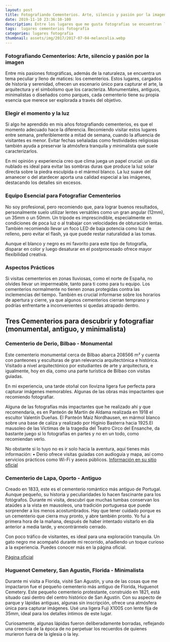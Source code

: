 ```yaml
---
layout: post
title: Fotografiando Cementerios. Arte, silencio y pasión por la imagen
date: 2019-11-10 23:36:10-100
description: Entre los lugares que me gusta fotografias se encuentran los cementerios. Estos lugares, cargados de historia y serenidad, ofrecen un escenario único para capturar el arte
tags:  lugares cementerios fotografía
categories: lugares fotografia
thumbnail: assets/img/2017/2017-07-04-melancolia.webp
---
```


### Fotografiando Cementerios: Arte, silencio y pasión por la imagen

Entre mis pasiones fotográficas, además de la naturaleza, se encuentra un tema peculiar y lleno de matices: los cementerios. Estos lugares, cargados de historia y serenidad, ofrecen un escenario único para capturar el arte, la arquitectura y el simbolismo que los caracteriza. Monumentales, antiguos, minimalistas o diseñados como parques, cada cementerio tiene su propia esencia que merece ser explorada a través del objetivo.

### Elegir el momento y la luz

Si algo he aprendido en mis años fotografiando cementerios, es que el momento adecuado hace la diferencia. Recomiendo visitar estos lugares entre semana, preferiblemente a mitad de semana, cuando la afluencia de visitantes es menor. Evitar fechas señaladas como festividades religiosas también ayuda a preservar la atmósfera tranquila y minimalista que suele caracterizarlos.

En mi opinión y experiencia creo que clima juega un papel crucial: un día nublado es ideal para evitar las sombras duras que produce la luz solar directa sobre la piedra esculpida o el mármol blanco. La luz suave del amanecer o del atardecer aporta una calidad especial a las imágenes, destacando los detalles sin excesos.

### Equipo Esencial para Fotografiar Cementerios

No soy profesional, pero recomiendo que, para lograr buenos resultados, personalmente suelo utilizar lentes versátiles como un gran angular (12mm), un 35mm o un 50mm. Un trípode es imprescindible, especialmente en condiciones de poca luz o al trabajar con velocidades de obturación lentas. También recomiendo llevar un foco LED de baja potencia como luz de relleno, pero evitar el flash, ya que puede restar naturalidad a las tomas.

Aunque el blanco y negro es mi favorito para este tipo de fotografía, disparar en color y luego desaturar en el postprocesado ofrece mayor flexibilidad creativa.

### Aspectos Prácticos
Si visitas cementerios en zonas lluviosas, como el norte de España, no olvides llevar un impermeable, tanto para ti como para tu equipo. Los cementerios normalmente no tienen zonas protegidas contra las inclemencias del tiempo. También es crucial informarse sobre los horarios de apertura y cierre, ya que algunos cementerios cierran temprano y podrías enfrentarte a inconvenientes si quedas atrapado dentro.

## Tres Cementerios para descubrir y fotografiar (monumental, antiguo, y minimalista)

### Cementerio de Derio, Bilbao - Monumental

Este cementerio monumental cerca de Bilbao abarca 208566 m² y cuenta con panteones y esculturas de gran relevancia arquitectónica e histórica. Visitado a nivel arquitectónico por estudiantes de arte y arquitectura, e igualmente, hoy en día, como una parte turística de Bilbao con visitas guiadas.

En mi experiencia, una tarde otoñal con llovizna ligera fue perfecta para capturar imágenes memorables. Algunas de las obras más impactantes que recomiendo fotografiar.

Alguna de las fotografías más impactantes que he realizado ahí y que recomendaría, es en Panteón de Martín de Aldama realizada en 1918 el escultor Valentín Dueñas. El Panteón Maiz Nordhausen, en mármol blanco sobre una base de caliza y realizado por Higinio Basterra hacia 1925.El mausoleo de las Víctimas de la tragedia del Teatro Circo del Ensanche, da bastante juego si lo fotografías en partes y no en un todo, como recomiendan verlo.

No obstante si lo tuyo no es ir solo hacia la aventura, aquí tienes más información:
• Derio ofrece visitas guiadas con audioguía y mapa, así como servicios prácticos como Wi-Fi y aseos públicos. 
[Información en su sitio oficial](https://bilbaozerbitzuak.bilbao.eus/cementerio-bilbao-folleto-visita/)

### Cementerio de Lapa, Oporto - Antiguo

Creado en 1833, este es el cementerio romántico más antiguo de Portugal. Aunque pequeño, su historia y peculiaridades lo hacen fascinante para los fotógrafos. Durante mi visita, descubrí que muchas tumbas conservan los ataúdes a la vista en mausoleos, una tradición portuguesa que puede sorprender a los menos acostumbrados. Hay que tener cuidado porque es un cementerio que cierra muy pronto, y abre también pronto. Yo fui a primera hora de la mañana, después de haber intentado visitarlo en día anterior a media tarde, y encontrármelo cerrado.

Con poco tráfico de visitantes, es ideal para una exploración tranquila. Un gato negro me acompañó durante mi recorrido, añadiendo un toque curioso a la experiencia. Puedes conocer más en la página oficial.

[Página oficial](https://irmandadedalapa.pt/)

### Huguenot Cemetery, San Agustín, Florida - Minimalista

Durante mi visita a Florida, visité San Agustín, y una de las cosas que me impactaron fue el pequeño cementerio más antiguo de Florida, Huguenot Cemetery. Este pequeño cementerio protestante, construido en 1821, está situado casi dentro del centro histórico de San Agustín. Con su aspecto de parque y lápidas antiguas, algunas sin inscripción, ofrece una atmósfera única para capturar imágenes. Usé una ligera Fuji X100S con lente fija de 35mm, ideal para los detalles íntimos de este lugar.

Curiosamente, algunas lápidas fueron deliberadamente borradas, reflejando una creencia de la época de no perpetuar los recuerdos de quienes murieron fuera de la iglesia o la ley.


















